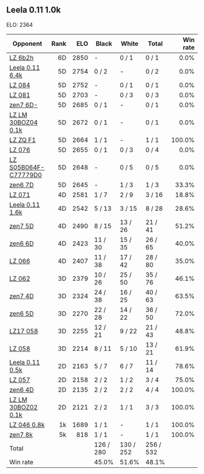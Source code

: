 ## Leela 0.11 1.0k ##

ELO: 2364

Opponent | Rank | ELO | Black | White | Total | Win rate
---------|-----:|----:|-------|-------|-------|-------:
[LZ 6b2h](LZ%206b2h.md) | 6D | 2850 | - | 0 / 1 | 0 / 1 | 0.0%
[Leela 0.11 6.4k](Leela%200.11%206.4k.md) | 5D | 2754 | 0 / 2 | - | 0 / 2 | 0.0%
[LZ 084](LZ%20084.md) | 5D | 2752 | - | 0 / 1 | 0 / 1 | 0.0%
[LZ 081](LZ%20081.md) | 5D | 2703 | - | 0 / 3 | 0 / 3 | 0.0%
[zen7 6D-](zen7%206D-.md) | 5D | 2685 | 0 / 1 | - | 0 / 1 | 0.0%
[LZ LM 30BOZ04 0.1k](LZ%20LM%2030BOZ04%200.1k.md) | 5D | 2672 | 0 / 1 | - | 0 / 1 | 0.0%
[LZ ZQ F1](LZ%20ZQ%20F1.md) | 5D | 2664 | 1 / 1 | - | 1 / 1 | 100.0%
[LZ 076](LZ%20076.md) | 5D | 2655 | 0 / 1 | 0 / 3 | 0 / 4 | 0.0%
[LZ S05B064F-C77779D0](LZ%20S05B064F-C77779D0.md) | 5D | 2648 | - | 0 / 5 | 0 / 5 | 0.0%
[zen6 7D](zen6%207D.md) | 5D | 2645 | - | 1 / 3 | 1 / 3 | 33.3%
[LZ 071](LZ%20071.md) | 4D | 2581 | 1 / 7 | 2 / 9 | 3 / 16 | 18.8%
[Leela 0.11 1.6k](Leela%200.11%201.6k.md) | 4D | 2542 | 5 / 13 | 3 / 15 | 8 / 28 | 28.6%
[zen7 5D](zen7%205D.md) | 4D | 2490 | 8 / 15 | 13 / 26 | 21 / 41 | 51.2%
[zen6 6D](zen6%206D.md) | 4D | 2423 | 11 / 30 | 15 / 35 | 26 / 65 | 40.0%
[LZ 066](LZ%20066.md) | 4D | 2407 | 11 / 38 | 17 / 42 | 28 / 80 | 35.0%
[LZ 062](LZ%20062.md) | 3D | 2379 | 10 / 26 | 25 / 50 | 35 / 76 | 46.1%
[zen7 4D](zen7%204D.md) | 3D | 2324 | 24 / 38 | 16 / 25 | 40 / 63 | 63.5%
[zen6 5D](zen6%205D.md) | 3D | 2270 | 22 / 28 | 14 / 22 | 36 / 50 | 72.0%
[LZ17 058](LZ17%20058.md) | 3D | 2255 | 12 / 21 | 9 / 22 | 21 / 43 | 48.8%
[LZ 058](LZ%20058.md) | 3D | 2214 | 8 / 11 | 5 / 10 | 13 / 21 | 61.9%
[Leela 0.11 0.5k](Leela%200.11%200.5k.md) | 2D | 2163 | 5 / 7 | 6 / 7 | 11 / 14 | 78.6%
[LZ 057](LZ%20057.md) | 2D | 2158 | 2 / 2 | 1 / 2 | 3 / 4 | 75.0%
[zen6 4D](zen6%204D.md) | 2D | 2135 | 2 / 2 | 2 / 2 | 4 / 4 | 100.0%
[LZ LM 30BOZ02 0.1k](LZ%20LM%2030BOZ02%200.1k.md) | 2D | 2121 | 2 / 2 | 1 / 1 | 3 / 3 | 100.0%
[LZ 046 0.8k](LZ%20046%200.8k.md) | 1k | 1689 | 1 / 1 | - | 1 / 1 | 100.0%
[zen7 8k](zen7%208k.md) | 5k | 818 | 1 / 1 | - | 1 / 1 | 100.0%
Total | | | 126 / 280 | 130 / 252 | 256 / 532 | 
Win rate| | | 45.0% | 51.6% | 48.1% | 
